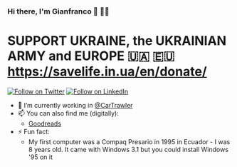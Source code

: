### Hi there, I'm Gianfranco 👋 👩‍🌾

# SUPPORT UKRAINE, the UKRAINIAN ARMY and EUROPE 🇺🇦 🇪🇺 https://savelife.in.ua/en/donate/

[![Follow on Twitter](https://img.shields.io/badge/Follow-Twitter-1DA1F2.svg)](https://twitter.com/gianpaj)
[![Follow on LinkedIn](https://img.shields.io/badge/Follow-LinkedIn-2867B2.svg)](https://linkedin.com/in/gianpaj)

- 🔭 I’m currently working in [@CarTrawler](https://github.com/cartrawler)
- 📫 You can also find me (digitally):
  - [Goodreads](https://www.goodreads.com/user/show/10470860-gianfranco)
- ⚡ Fun fact:
  - My first computer was a Compaq Presario in 1995 in Ecuador - I was 8 years old. It came with Windows 3.1 but you could install Windows '95 on it
